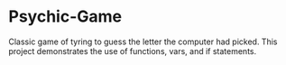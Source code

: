 # Psychic-Game
Classic game of tyring to guess the letter the computer had picked.
This project demonstrates the use of functions, vars, and if statements.
